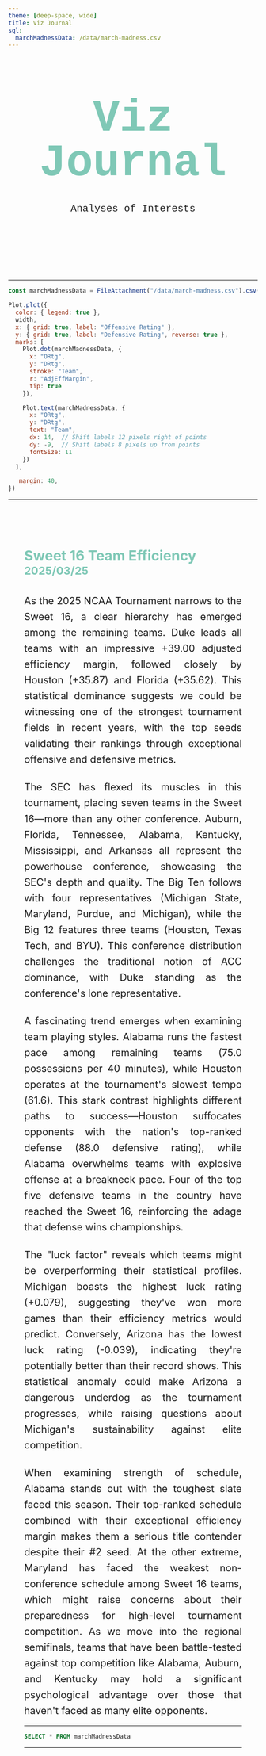 ```yaml
---
theme: [deep-space, wide]
title: Viz Journal
sql:
  marchMadnessData: /data/march-madness.csv
---
```

<head>

</head>

<body>

  <div class="hero">
    <h1>Viz Journal</h1>
    <h2>Analyses of Interests</h2>
  </div>


---

```js
const marchMadnessData = FileAttachment("/data/march-madness.csv").csv({typed: true})
```

```js
Plot.plot({
  color: { legend: true },
  width,
  x: { grid: true, label: "Offensive Rating" },
  y: { grid: true, label: "Defensive Rating", reverse: true },
  marks: [
    Plot.dot(marchMadnessData, {
      x: "ORtg",
      y: "DRtg",
      stroke: "Team",
      r: "AdjEffMargin",
      tip: true
    }),

    Plot.text(marchMadnessData, {
      x: "ORtg",
      y: "DRtg",
      text: "Team",
      dx: 14,  // Shift labels 12 pixels right of points
      dy: -9,  // Shift labels 8 pixels up from points
      fontSize: 11
    })
  ],

   margin: 40,
})
```
---

<article class="chart-analysis">
<header>
<div>
<h3>Sweet 16 Team Efficiency</h3>
<h4>2025/03/25</h4>
</div>
</header>

<p>
As the 2025 NCAA Tournament narrows to the Sweet 16, a clear hierarchy has emerged among the remaining teams. Duke leads all teams with an impressive +39.00 adjusted efficiency margin, followed closely by Houston (+35.87) and Florida (+35.62). This statistical dominance suggests we could be witnessing one of the strongest tournament fields in recent years, with the top seeds validating their rankings through exceptional offensive and defensive metrics.
</p>

<p>
The SEC has flexed its muscles in this tournament, placing seven teams in the Sweet 16—more than any other conference. Auburn, Florida, Tennessee, Alabama, Kentucky, Mississippi, and Arkansas all represent the powerhouse conference, showcasing the SEC's depth and quality. The Big Ten follows with four representatives (Michigan State, Maryland, Purdue, and Michigan), while the Big 12 features three teams (Houston, Texas Tech, and BYU). This conference distribution challenges the traditional notion of ACC dominance, with Duke standing as the conference's lone representative.
</p>

<p>
A fascinating trend emerges when examining team playing styles. Alabama runs the fastest pace among remaining teams (75.0 possessions per 40 minutes), while Houston operates at the tournament's slowest tempo (61.6). This stark contrast highlights different paths to success—Houston suffocates opponents with the nation's top-ranked defense (88.0 defensive rating), while Alabama overwhelms teams with explosive offense at a breakneck pace. Four of the top five defensive teams in the country have reached the Sweet 16, reinforcing the adage that defense wins championships.
</p>

<p>
The "luck factor" reveals which teams might be overperforming their statistical profiles. Michigan boasts the highest luck rating (+0.079), suggesting they've won more games than their efficiency metrics would predict. Conversely, Arizona has the lowest luck rating (-0.039), indicating they're potentially better than their record shows. This statistical anomaly could make Arizona a dangerous underdog as the tournament progresses, while raising questions about Michigan's sustainability against elite competition.
</p>

<p>
When examining strength of schedule, Alabama stands out with the toughest slate faced this season. Their top-ranked schedule combined with their exceptional efficiency margin makes them a serious title contender despite their #2 seed. At the other extreme, Maryland has faced the weakest non-conference schedule among Sweet 16 teams, which might raise concerns about their preparedness for high-level tournament competition. As we move into the regional semifinals, teams that have been battle-tested against top competition like Alabama, Auburn, and Kentucky may hold a significant psychological advantage over those that haven't faced as many elite opponents.
</p>

---
```sql
SELECT * FROM marchMadnessData
```
---

</article>

</body>

<style>

.hero {
  display: flex;
  flex-direction: column;
  align-items: center;
  font-family: Consolas, Menlo, Monaco, 'Courier New', monospace;
  margin: 4rem 0 8rem;
  text-wrap: balance;
  text-align: center;
}

.hero h1 {
  margin: 1rem 0;
  padding: 1rem 0;
  max-width: none;
  font-size: 14vw;
  font-weight: 900;
  line-height: 1;
  color: #7fc8b6;
}

.hero h2 {
  margin: 0;
  max-width: 34em;
  font-size: 20px;
  font-style: initial;
  font-weight: 500;
  line-height: 1.5;
  color: var(--theme-foreground-muted);
}

a[href] {
  color: #7fc8b6;
}

.chart-analysis {
  margin: 4rem auto;
  max-width: 90%;
  padding: 2rem;
  border-top: 1px solid var(--theme-foreground-muted);
}

.chart-analysis header {
  margin-bottom: 2rem;
}

.chart-analysis h3 {
  text-align: left;
  display: block;
  margin: 0;
  font-size: 28px;
  color: #7fc8b6;
}

.chart-analysis h4 {
  text-align: left;
  display: block;
  margin: 0;
  font-size: 22px;
  color: #7fc8b6;
}

.chart-analysis p {
  text-align: justify;
  margin: 1.5rem 0;
  font-size: 20px;
  text-wrap: balance;
  color: var(--theme-foreground-muted);
  line-height: 1.6;
  hyphens: auto;
}

.chart-analysis p:first-of-type {
  margin-top: 0;
}

.chart-analysis p:last-of-type {
  margin-bottom: 0;
}

@media (min-width: 640px) {
  .hero h1 {
    font-size: 90px;
  }
  
  .chart-analysis {
    max-width: 70ch;
  }
}

</style>
